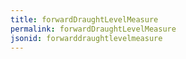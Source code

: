 ```yaml
---
title: forwardDraughtLevelMeasure
permalink: forwardDraughtLevelMeasure
jsonid: forwarddraughtlevelmeasure
---
```

